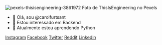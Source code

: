 ![pexels-thisisengineering-3861972](https://user-images.githubusercontent.com/84164877/137591692-ec5828d0-ceb0-4ac4-86ac-718957558bd7.jpg)
Foto de ThisIsEngineering no Pexels

- 👋 Olá, sou @carolfurtsant
- 👀 Estou interessado em Backend
- 🌱 Atualmente estou aprendendo Python

[Instagram](https://www.instagram.com/carolfurtsant/)
[Facebook](https://www.facebook.com/carolfurtado1994/)
[Twitter](https://twitter.com/carolfurtsant)
[Reddit](https://www.reddit.com/user/carolfurtsant)
[Linkedin](https://www.linkedin.com/in/anacarolinefurtadosantos/)
